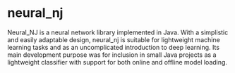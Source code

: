 # neural_nj

Neural_NJ is a neural network library implemented in Java. With a simplistic and easily adaptable design, neural_nj is suitable for lightweight machine learning tasks and as an uncomplicated introduction to deep learning. Its main development purpose was for inclusion in small Java projects as a lightweight classifier with support for both online and offline model loading.